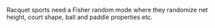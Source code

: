 Racquet sports need a Fisher random mode where they randomize net height, court shape, ball and paddle properties etc.

